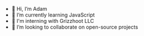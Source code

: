 - 👋 Hi, I’m Adam
- 🌱 I’m currently learning JavaScript
- 💼 I'm interning with Grizzhoot LLC
- 💞️ I’m looking to collaborate on open-source projects

<!---
GuyMcGee/GuyMcGee is a ✨ special ✨ repository because its `README.md` (this file) appears on your GitHub profile.
You can click the Preview link to take a look at your changes.
--->
